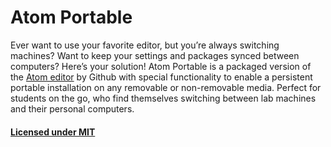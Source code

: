 # Atom Portable
Ever want to use your favorite editor, but you’re always switching machines? Want to keep your settings and packages synced between computers? Here’s your solution! Atom Portable is a packaged version of the [Atom editor](http://github.com/atom/atom) by Github with special functionality to enable a persistent portable installation on any removable or non-removable media. Perfect for students on the go, who find themselves switching between lab machines and their personal computers.



#### [Licensed under MIT](https://github.com/andrewsdavis/Atom-Portable/blob/master/LICENSE)
